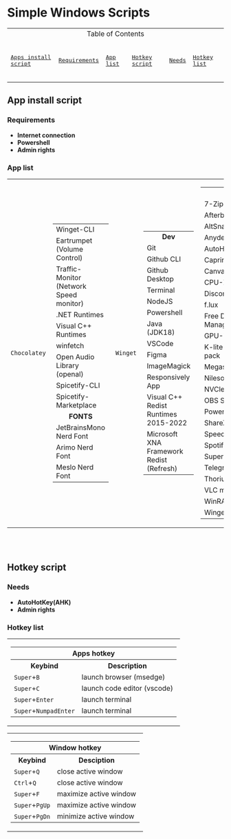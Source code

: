 # Simple Windows Scripts

<div align=center>
<table>
  <tr>
    <td align=center colspan=6>Table of Contents</td>
  </tr>
  <tr><td>

  [<kbd> <br> Apps install script <br><br> </kbd>](#app-install-script)</td><td>
  [<kbd> <br> Requirements <br><br> </kbd>](#requirements)</td><td>
  [<kbd> <br> App list <br><br> </kbd>](#app-list)</td><td>
  [<kbd> <br> Hotkey script <br><br> </kbd>](#hotkey-script)</td><td>
  [<kbd> <br> Needs <br><br> </kbd>](#needs)</td><td>
  [<kbd> <br> Hotkey list <br><br> </kbd>](#hotkey-list)</td>

  </td></tr>
</table>
</div>

## App install script

### Requirements

- **Internet connection**
- **Powershell**
- **Admin rights**

### App list

<table>
 <td><code>Chocolatey</code></td>
 <td>
  <table>
  <tr><td>Winget-CLI</td></tr>
  <tr><td>Eartrumpet (Volume Control)</td></tr>
  <tr><td>Traffic-Monitor (Network Speed monitor)</td></tr>
  <tr><td>.NET Runtimes</td></tr>
  <tr><td>Visual C++ Runtimes</td></tr>
  <tr><td>winfetch</td></tr>
  <tr><td>Open Audio Library (openal)</td></tr>
  <tr><td>Spicetify-CLI</td></tr>
  <tr><td>Spicetify-Marketplace</td></tr>
  <tr><td align=center><b>FONTS</b></td></tr>
  <tr><td>JetBrainsMono Nerd Font</td></tr>
  <tr><td>Arimo Nerd Font</td></tr>
  <tr><td>Meslo Nerd Font</td></tr>
  </table>
 </td>
 <td><code>Winget</code></td>
 <td>
  <table>
  <tr><td align=center><b>Dev</b></td></tr>
  <tr><td>Git</td></tr>
  <tr><td>Github CLI</td></tr>
  <tr><td>Github Desktop</td></tr>
  <tr><td>Terminal</td></tr>
  <tr><td>NodeJS</td></tr>
  <tr><td>Powershell</td></tr>
  <tr><td>Java (JDK18)</td></tr>
  <tr><td>VSCode</td></tr>
  <tr><td>Figma</td></tr>
  <tr><td>ImageMagick</td></tr>
  <tr><td>Responsively App</td></tr>
  <tr><td>Visual C++ Redist Runtimes 2015-2022</td></tr>
  <tr><td>Microsoft XNA Framework Redist (Refresh)</td></tr>
 </table>
 <td>
 <table>
  <tr><td align=center><b>Apps</b></td></tr>
  <tr><td>7-Zip</td></tr>
  <tr><td>Afterburner</td></tr>
  <tr><td>AltSnap</td></tr>
  <tr><td>Anydesk</td></tr>
  <tr><td>AutoHotKey</td></tr>
  <tr><td>Caprine(Messenger)</td></tr>
  <tr><td>Canva</td></tr>
  <tr><td>CPU-Z</td></tr>
  <tr><td>Discord</td></tr>
  <tr><td>f.lux</td></tr>
  <tr><td>Free Download Manager</td></tr>
  <tr><td>GPU-Z</td></tr>
  <tr><td>K-lite mega codec pack</td></tr>
  <tr><td>Megasync</td></tr>
  <tr><td>Nilesoft Shell</td></tr>
  <tr><td>NVCleanstall</td></tr>
  <tr><td>OBS Studio</td></tr>
  <tr><td>Powertoys</td></tr>
  <tr><td>ShareX</td></tr>
  <tr><td>Speedtest-CLI</td></tr>
  <tr><td>Spotify</td></tr>
  <tr><td>SuperF4</td></tr>
  <tr><td>Telegram</td></tr>
  <tr><td>Thorium Browser</td></tr>
  <tr><td>VLC media player</td></tr>
  <tr><td>WinRAR</td></tr>
  <tr><td>WingetUI</td></tr>
 </td>
  </table>
 </td>
</table>
<br><br>

## Hotkey script

### Needs

- **AutoHotKey(AHK)**
- **Admin rights**

### Hotkey list

<table>
  <td>
    <table>
      <th style="text-align: center;" colspan="2">Apps hotkey</th>
      <tr>
        <th>Keybind</th>
        <th>Description</th>
      </tr>
      <tr>
        <td><code>Super</code>+<code>B</code>
        <td>launch browser (msedge)</td></td>
      </tr>
      <tr>
        <td><code>Super</code>+<code>C</code>
        <td>launch code editor (vscode)</td></td>
      </tr>
      <tr>
        <td><code>Super</code>+<code>Enter</code>
        <td>launch terminal</td></td>
      </tr>
      <tr>
        <td><code>Super</code>+<code>NumpadEnter</code>
        <td>launch terminal</td></td>
      </tr>
    </table>
  </td>
</table>

<table>
  <td>
    <table>
      <th style="text-align: center;" colspan="2">Window hotkey</th>
      <tr>
        <th>Keybind</th>
        <th>Desciption</th>
      </tr>
      <tr>
        <td><code>Super</code>+<code>Q</code></td>
        <td>close active window</td>
      </tr>
        <td><code>Ctrl</code>+<code>Q</code></td>
        <td>close active window</td>
      </tr>
        <td><code>Super</code>+<code>F</code></td>
        <td>maximize active window</td>
      </tr>
        <td><code>Super</code>+<code>PgUp</code></td>
        <td>maximize active window</td>
      </tr>
        <td><code>Super</code>+<code>PgDn</code></td>
        <td>minimize active window</td>
      </tr>
    </table>
  </td>
</table>
